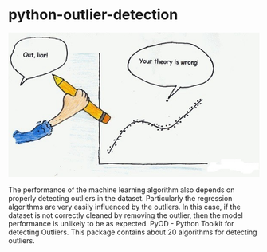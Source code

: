 # python-outlier-detection

<p align="center">
  <img src="pic.jpg" alt="outlier">
</p>

The performance of the machine learning algorithm also depends on properly detecting outliers in the dataset. Particularly the regression algorithms are very easily influenced by the outliers. In this case, if the dataset is not correctly cleaned by removing the outlier, then the model performance is unlikely to be as expected. PyOD - Python Toolkit for detecting Outliers. This package contains about 20 algorithms for detecting outliers.
